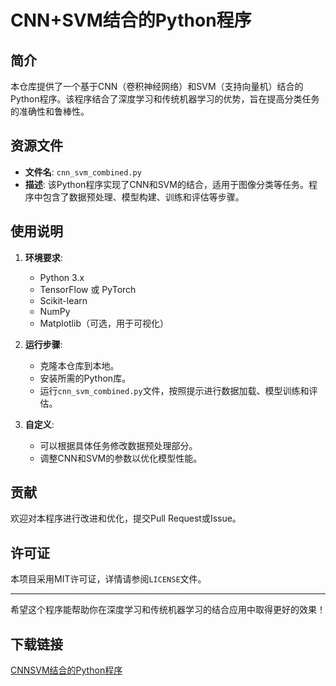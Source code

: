 # CNN+SVM结合的Python程序

## 简介

本仓库提供了一个基于CNN（卷积神经网络）和SVM（支持向量机）结合的Python程序。该程序结合了深度学习和传统机器学习的优势，旨在提高分类任务的准确性和鲁棒性。

## 资源文件

- **文件名**: `cnn_svm_combined.py`
- **描述**: 该Python程序实现了CNN和SVM的结合，适用于图像分类等任务。程序中包含了数据预处理、模型构建、训练和评估等步骤。

## 使用说明

1. **环境要求**:
   - Python 3.x
   - TensorFlow 或 PyTorch
   - Scikit-learn
   - NumPy
   - Matplotlib（可选，用于可视化）

2. **运行步骤**:
   - 克隆本仓库到本地。
   - 安装所需的Python库。
   - 运行`cnn_svm_combined.py`文件，按照提示进行数据加载、模型训练和评估。

3. **自定义**:
   - 可以根据具体任务修改数据预处理部分。
   - 调整CNN和SVM的参数以优化模型性能。

## 贡献

欢迎对本程序进行改进和优化，提交Pull Request或Issue。

## 许可证

本项目采用MIT许可证，详情请参阅`LICENSE`文件。

---

希望这个程序能帮助你在深度学习和传统机器学习的结合应用中取得更好的效果！

## 下载链接

[CNNSVM结合的Python程序](https://pan.quark.cn/s/05e14d05e498)